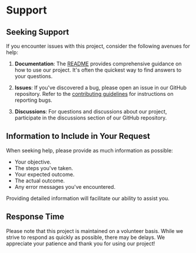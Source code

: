 # Support

## Seeking Support

If you encounter issues with this project, consider the following avenues for help:

1. **Documentation**: The [README](README.md) provides comprehensive guidance on how to use our project. It's often the quickest way to find answers to your questions.

2. **Issues**: If you've discovered a bug, please open an issue in our GitHub repository. Refer to the [contributing guidelines](CONTRIBUTING.md) for instructions on reporting bugs.

3. **Discussions**: For questions and discussions about our project, participate in the discussions section of our GitHub repository.

## Information to Include in Your Request

When seeking help, please provide as much information as possible:

- Your objective.
- The steps you've taken.
- Your expected outcome.
- The actual outcome.
- Any error messages you've encountered.

Providing detailed information will facilitate our ability to assist you.

## Response Time

Please note that this project is maintained on a volunteer basis. While we strive to respond as quickly as possible, there may be delays. We appreciate your patience and thank you for using our project!
